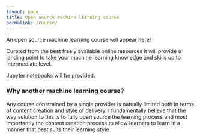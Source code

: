 ```yaml
---
layout: page
title: Open source machine learning course
permalink: /course/
---
```


An open source machine learning course will appear here!

Curated from the best freely available online resources it will provide a landing point to take your machine learning knowledge and skills up to intermediate level.

Jupyter notebooks will be provided.

### Why another machine learning course?

Any course constrained by a single provider is natually limited both in terms of content creation and style of delivery. I fundamentally believe that the way solution to this is to fully open source the learning process and most importantly the content creation process to allow learners to learn in a manner that best suits their learning style.
